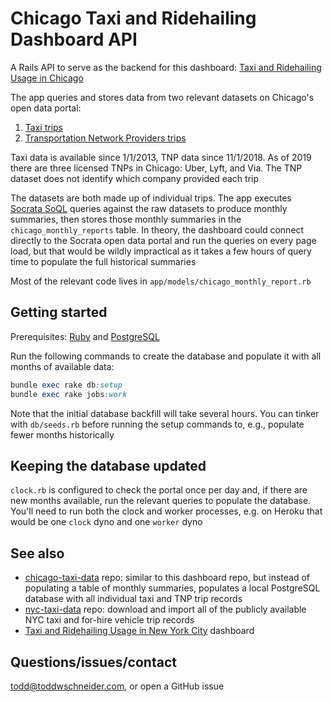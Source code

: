 # Chicago Taxi and Ridehailing Dashboard API

A Rails API to serve as the backend for this dashboard: [Taxi and Ridehailing Usage in Chicago](https://toddwschneider.com/dashboards/chicago-taxi-ridehailing-data/)

The app queries and stores data from two relevant datasets on Chicago's open data portal:

1. [Taxi trips](https://data.cityofchicago.org/Transportation/Taxi-Trips/wrvz-psew)
2. [Transportation Network Providers trips](https://data.cityofchicago.org/Transportation/Transportation-Network-Providers-Trips/m6dm-c72p)

Taxi data is available since 1/1/2013, TNP data since 11/1/2018. As of 2019 there are three licensed TNPs in Chicago: Uber, Lyft, and Via. The TNP dataset does not identify which company provided each trip

The datasets are both made up of individual trips. The app executes [Socrata SoQL](https://dev.socrata.com/docs/queries/) queries against the raw datasets to produce monthly summaries, then stores those monthly summaries in the `chicago_monthly_reports` table. In theory, the dashboard could connect directly to the Socrata open data portal and run the queries on every page load, but that would be wildly impractical as it takes a few hours of query time to populate the full historical summaries

Most of the relevant code lives in `app/models/chicago_monthly_report.rb`

## Getting started

Prerequisites: [Ruby](https://www.ruby-lang.org/) and [PostgreSQL](https://www.postgresql.org)

Run the following commands to create the database and populate it with all months of available data:

```ruby
bundle exec rake db:setup
bundle exec rake jobs:work
```

Note that the initial database backfill will take several hours. You can tinker with `db/seeds.rb` before running the setup commands to, e.g., populate fewer months historically

## Keeping the database updated

`clock.rb` is configured to check the portal once per day and, if there are new months available, run the relevant queries to populate the database. You'll need to run both the clock and worker processes, e.g. on Heroku that would be one `clock` dyno and one `worker` dyno

## See also

- [chicago-taxi-data](https://github.com/toddwschneider/chicago-taxi-data) repo: similar to this dashboard repo, but instead of populating a table of monthly summaries, populates a local PostgreSQL database with all individual taxi and TNP trip records
- [nyc-taxi-data](https://github.com/toddwschneider/nyc-taxi-data) repo: download and import all of the publicly available NYC taxi and for-hire vehicle trip records
- [Taxi and Ridehailing Usage in New York City](https://toddwschneider.com/dashboards/nyc-taxi-ridehailing-uber-lyft-data/) dashboard

## Questions/issues/contact

todd@toddwschneider.com, or open a GitHub issue
